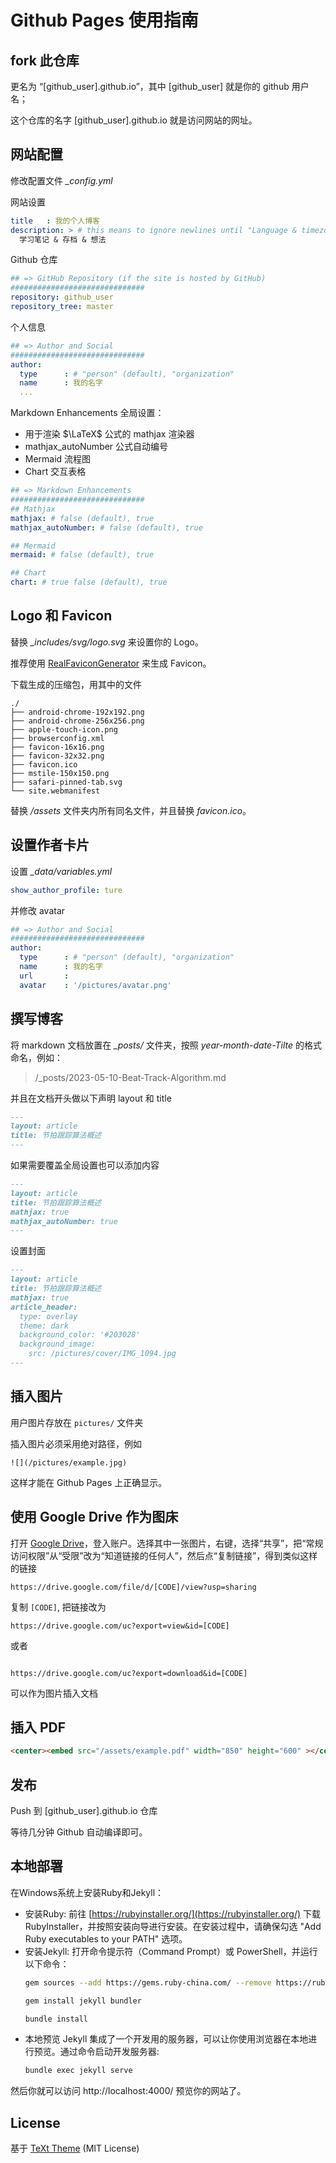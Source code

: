 # Github Pages 使用指南
## fork 此仓库

更名为 “[github_user].github.io”，其中 [github_user] 就是你的 github 用户名；

这个仓库的名字 [github_user].github.io 就是访问网站的网址。

## 网站配置 

修改配置文件 *_config.yml*

网站设置
```yml
title   : 我的个人博客
description: > # this means to ignore newlines until "Language & timezone"
  学习笔记 & 存档 & 想法
```
Github 仓库
``` yml
## => GitHub Repository (if the site is hosted by GitHub)
##############################
repository: github_user
repository_tree: master

```

个人信息
```yml
## => Author and Social
##############################
author:
  type      : # "person" (default), "organization"
  name      : 我的名字
  ...

```

Markdown Enhancements 全局设置：
- 用于渲染 $\LaTeX$ 公式的 mathjax 渲染器
- mathjax_autoNumber 公式自动编号
- Mermaid 流程图
- Chart 交互表格

```yml
## => Markdown Enhancements
##############################
## Mathjax
mathjax: # false (default), true
mathjax_autoNumber: # false (default), true

## Mermaid
mermaid: # false (default), true

## Chart
chart: # true false (default), true
```
## Logo 和 Favicon

替换 *_includes/svg/logo.svg* 来设置你的 Logo。

推荐使用 [RealFaviconGenerator](https://realfavicongenerator.net/) 来生成 Favicon。

下载生成的压缩包，用其中的文件

```
./
├── android-chrome-192x192.png
├── android-chrome-256x256.png
├── apple-touch-icon.png
├── browserconfig.xml
├── favicon-16x16.png
├── favicon-32x32.png
├── favicon.ico
├── mstile-150x150.png
├── safari-pinned-tab.svg
└── site.webmanifest
```

替换 */assets* 文件夹内所有同名文件，并且替换 *favicon.ico*。

## 设置作者卡片

设置 *_data/variables.yml*
```yml
show_author_profile: ture
```
并修改 avatar

```yml
## => Author and Social
##############################
author:
  type      : # "person" (default), "organization"
  name      : 我的名字
  url       : 
  avatar    : '/pictures/avatar.png'
```

## 撰写博客

将 markdown 文档放置在 *_posts/* 文件夹，按照 *year-month-date-Tilte* 的格式命名，例如：

> /_posts/2023-05-10-Beat-Track-Algorithm.md

并且在文档开头做以下声明 layout 和 title 
```markdown
---
layout: article
title: 节拍跟踪算法概述
---
```
如果需要覆盖全局设置也可以添加内容

```markdown
---
layout: article
title: 节拍跟踪算法概述
mathjax: true
mathjax_autoNumber: true
---
```

设置封面

```markdown
---
layout: article
title: 节拍跟踪算法概述
mathjax: true
article_header:
  type: overlay
  theme: dark
  background_color: '#203028'
  background_image:
    src: /pictures/cover/IMG_1094.jpg
---
```
## 插入图片

用户图片存放在 `pictures/` 文件夹

插入图片必须采用绝对路径，例如

```
![](/pictures/example.jpg)
```

这样才能在 Github Pages 上正确显示。

## 使用 Google Drive 作为图床

打开 [Google Drive](https://drive.google.com/drive/)，登入账户。选择其中一张图片，右键，选择“共享”，把“常规访问权限”从“受限”改为“知道链接的任何人”，然后点“复制链接”，得到类似这样的链接

```url
https://drive.google.com/file/d/[CODE]/view?usp=sharing
```

复制 `[CODE]`, 把链接改为

```url
https://drive.google.com/uc?export=view&id=[CODE]
```

或者

```url

https://drive.google.com/uc?export=download&id=[CODE]
```

可以作为图片插入文档


## 插入 PDF

```markdown
<center><embed src="/assets/example.pdf" width="850" height="600" ></center>
```

## 发布

Push 到 [github_user].github.io 仓库

等待几分钟 Github 自动编译即可。

## 本地部署

在Windows系统上安装Ruby和Jekyll：
- 安装Ruby: 前往 [https://rubyinstaller.org/](https://rubyinstaller.org/) 下载 RubyInstaller，并按照安装向导进行安装。在安装过程中，请确保勾选 "Add Ruby executables to your PATH" 选项。
- 安装Jekyll: 打开命令提示符（Command Prompt）或 PowerShell，并运行以下命令：
  ```bash
  gem sources --add https://gems.ruby-china.com/ --remove https://rubygems.org/
  ```
  ```bash
  gem install jekyll bundler
  ```
  ```bash
  bundle install
  ```
- 本地预览
Jekyll 集成了一个开发用的服务器，可以让你使用浏览器在本地进行预览。通过命令启动开发服务器:
  ```bash
  bundle exec jekyll serve
  ```

然后你就可以访问 http://localhost:4000/ 预览你的网站了。

## License
基于 [TeXt Theme](https://github.com/kitian616/jekyll-TeXt-theme) (MIT License)